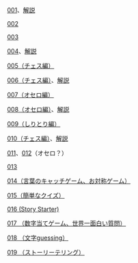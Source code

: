 [001](./001.md)、[解説](./001-description.md)

[002](./002.md)

[003](./003.md)

[004](./004.md)、[解説](./004-description.md)

[005（チェス編）](./005.md)

[006（チェス編）](./006.md)、[解説](./006-description.md)

[007（オセロ編）](./007.md)

[008（オセロ編）](./008.md)、[解説](./008-description.md)

[009（しりとり編）](./009.md)

[010（チェス編）](./010.md)、[解説](./010-description.md)

[011](./011.md)、[012](./012.md)（オセロ？）

[013](./013.md)

[014（言葉のキャッチゲーム、お対称ゲーム）](./014.md)

[015（簡単なクイズ）](./015.md)

[016 (Story Starter)](./016.md)

[017 （数字当てゲーム、世界一面白い質問）](./017.md)

[018 （文字guessing）](./018.md)

[019 （ストーリーテリング）](./019.md)

